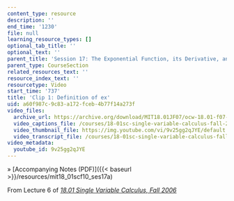 ```yaml
---
content_type: resource
description: ''
end_time: '1230'
file: null
learning_resource_types: []
optional_tab_title: ''
optional_text: ''
parent_title: 'Session 17: The Exponential Function, its Derivative, and its Inverse'
parent_type: CourseSection
related_resources_text: ''
resource_index_text: ''
resourcetype: Video
start_time: '737'
title: 'Clip 1: Definition of ex'
uid: a60f987c-9c83-a172-fceb-4b77f14a273f
video_files:
  archive_url: https://archive.org/download/MIT18.01JF07/ocw-18.01-f07-lec06_300k.mp4
  video_captions_file: /courses/18-01sc-single-variable-calculus-fall-2010/2884af93f4805962962011232716c58d_9v25gg2qJYE.vtt
  video_thumbnail_file: https://img.youtube.com/vi/9v25gg2qJYE/default.jpg
  video_transcript_file: /courses/18-01sc-single-variable-calculus-fall-2010/d120e3bf7a3716dddb2e72463a9d42a7_9v25gg2qJYE.pdf
video_metadata:
  youtube_id: 9v25gg2qJYE
---
```




» [Accompanying Notes (PDF)]({{< baseurl >}}/resources/mit18_01scf10_ses17a)

From Lecture 6 of [_18.01 Single Variable Calculus, Fall 2006_](/courses/18-01-single-variable-calculus-fall-2006/pages/video-lectures)

